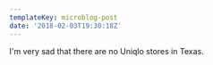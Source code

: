```yaml
---
templateKey: microblog-post
date: '2018-02-03T19:30:18Z'
---
```


I'm very sad that there are no Uniqlo stores in Texas.

